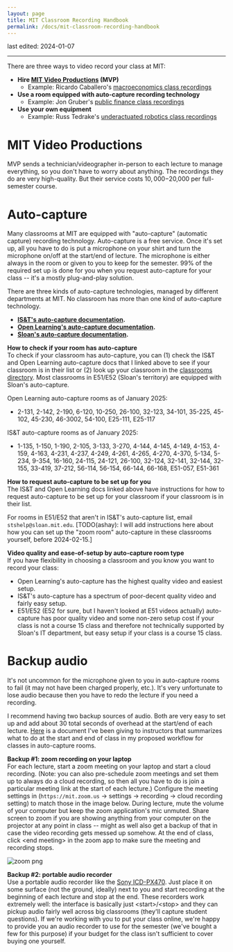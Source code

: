 ```yaml
---
layout: page
title: MIT Classroom Recording Handbook
permalink: /docs/mit-classroom-recording-handbook
---
```


last edited: 2024-01-07

---

There are three ways to video record your class at MIT:
- **Hire [MIT Video Productions](https://mvp.mit.edu/) (MVP)** 
    - Example: Ricardo Caballero's [macroeconomics class recordings](https://youtube.com/playlist?list=PLUl4u3cNGP62EXoZ4B3_Ob7lRRwpGQxkb&si=-2vXKEcwsiqcrYUh)
- **Use a room equipped with auto-capture recording technology** 
    - Example: Jon Gruber's [public finance class recordings](https://youtube.com/playlist?list=PL_1TbuIu65A-9f_HbjKJDLLSZPl7Cb0Dz&si=o30XxZmupy6U17yY)
- **Use your own equipment** 
    - Example: Russ Tedrake's [underactuated robotics class recordings](https://youtube.com/playlist?list=PLkx8KyIQkMfWr191lqbN8WfV08j-ui8WX&si=M7CYcRFqVYpL7nqv)

# MIT Video Productions
MVP sends a technician/videographer in-person to each lecture to manage everything, so you don't have to worry about anything. The recordings they do are very high-quality. But their service costs $10,000-$20,000 per full-semester course. 

# Auto-capture
Many classrooms at MIT are equipped with "auto-capture" (automatic capture) recording technology. Auto-capture is a free service. Once it's set up, all you have to do is put a microphone on your shirt and turn the microphone on/off at the start/end of lecture. The microphone is either always in the room or given to you to keep for the semester. 99% of the required set up is done for you when you request auto-capture for your class -- it's  a mostly plug-and-play solution.

There are three kinds of auto-capture technologies, managed by different departments at MIT. No classroom has more than one kind of auto-capture technology.
- **[IS&T's auto-capture documentation](https://ist.mit.edu/lecture-capture).** 
- **[Open Learning's auto-capture documentation](https://canvas.mit.edu/courses/3156/pages/classroom-lecture-capture).**
- **[Sloan's auto-capture documentation](https://mitsloanedtech.mit.edu/teaching-spaces/live-streaming-and-classroom-recordings/).**

**How to check if your room has auto-capture**
<br>
To check if your classroom has auto-capture, you can (1) check the IS&T and Open Learning auto-capture docs that I linked above to see if your classroom is in their list or (2) look up your classroom in the [classrooms directory](https://classrooms.mit.edu). Most classrooms in E51/E52 (Sloan's territory) are equipped with Sloan's auto-capture.

Open Learning auto-capture rooms as of January 2025: 
- 2-131, 2-142, 2-190, 6-120, 10-250, 26-100, 32-123, 34-101, 35-225, 45-102, 45-230, 46-3002, 54-100, E25-111, E25-117

IS&T auto-capture rooms as of January 2025: 
- 1-135, 1-150, 1-190, 2-105, 3-133, 3-270, 4-144, 4-145, 4-149, 4-153, 4-159, 4-163, 4-231, 4-237, 4-249, 4-261, 4-265, 4-270, 4-370, 5-134, 5-234, 9-354, 16-160, 24-115, 24-121, 26-100, 32-124, 32-141, 32-144, 32-155, 33-419, 37-212, 56-114, 56-154, 66-144, 66-168, E51-057, E51-361

**How to request auto-capture to be set up for you**
<br>
The IS&T and Open Learning docs linked above have instructions for how to request auto-capture to be set up for your classroom if your classroom is in their list.

For rooms in E51/E52 that aren't in IS&T's auto-capture list, email `stshelp@sloan.mit.edu`. [TODO(ashay): I will add instructions here about how you can set up the "zoom room" auto-capture in these classrooms yourself, before 2024-02-15.]

**Video quality and ease-of-setup by auto-capture room type**
<br>
If you have flexibility in choosing a classroom and you know you want to record your class:
- Open Learning's auto-capture has the highest quality video and easiest setup.
- IS&T's auto-capture has a spectrum of poor-decent quality video and fairly easy setup.
- E51/E52 (E52 for sure, but I haven't looked at E51 videos actually) auto-capture has poor quality video and some non-zero setup cost if your class is not a course 15 class and therefore not technically supported by Sloan's IT department, but easy setup if your class is a course 15 class.

# Backup audio

It's not uncommon for the microphone given to you in auto-capture rooms to fail (it may not have been charged properly, etc.). It's very unfortunate to lose audio because then you have to redo the lecture if you need a recording.

I recommend having two backup sources of audio. Both are very easy to set up and add about 30 total seconds of overhead at the start/end of each lecture. [Here](https://docs.google.com/document/d/16vF_MX7bxhcjGaXRgk-oBxtmUeE5uw-GhoREdBth_EA/edit?usp=sharing) is a document I've been giving to instructors that summarizes what to do at the start and end of class in my proposed workflow for classes in auto-capture rooms.

**Backup #1: zoom recording on your laptop**
<br>
For each lecture, start a zoom meeting on your laptop and start a cloud recording. (Note: you can also pre-schedule zoom meetings and set them up to always do a cloud recording, so then all you have to do is join a particular meeting link at the start of each lecture.) Configure the meeting settings in (`https://mit.zoom.us` &rarr; settings &rarr; recording &rarr; cloud recording setting) to match those in the image below. During lecture, mute the volume of your computer but keep the zoom application's mic unmuted. Share screen to zoom if you are showing anything from your computer on the projector at any point in class -- might as well also get a backup of that in case the video recording gets messed up somehow. At the end of class, click \<end meeting\> in the zoom app to make sure the meeting and recording stops.

![zoom png](/resources/zoom_meeting_recording_settings.png)

**Backup #2: portable audio recorder**
<br>
Use a portable audio recorder like the [Sony ICD-PX470](https://www.sony.com/en-cd/electronics/voice-recorders/icd-px470). Just place it on some surface (not the ground, ideally) next to you and start recording at the beginning of each lecture and stop at the end. These recorders work extremely well: the interface is basically just \<start\>/\<stop\> and they can pickup audio fairly well across big classrooms (they'll capture student questions). If we're working with you to put your class online, we're happy to provide you an audio recorder to use for the semester (we've bought a few for this purpose) if your budget for the class isn't sufficient to cover buying one yourself.







